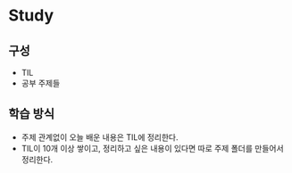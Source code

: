# Study

## 구성

- TIL
- 공부 주제들

## 학습 방식

- 주제 관계없이 오늘 배운 내용은 TIL에 정리한다.
- TIL이 10개 이상 쌓이고, 정리하고 싶은 내용이 있다면 따로 주제 폴더를 만들어서 정리한다.
